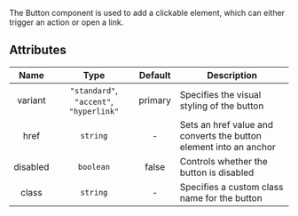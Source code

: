 The Button component is used to add a clickable element, which can either trigger an action or open a link.

## Attributes

|   Name   |                  Type                   | Default | Description                                                       |
| :------: | :-------------------------------------: | :-----: | ----------------------------------------------------------------- |
| variant  | `"standard"`, `"accent"`, `"hyperlink"` | primary | Specifies the visual styling of the button                        |
|   href   |                `string`                 |    -    | Sets an href value and converts the button element into an anchor |
| disabled |                `boolean`                |  false  | Controls whether the button is disabled                           |
|  class   |                `string`                 |    -    | Specifies a custom class name for the button                      |
